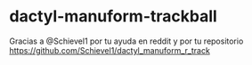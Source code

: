 # dactyl-manuform-trackball

Gracias a @Schievel1 por tu ayuda en reddit y por tu repositorio
https://github.com/Schievel1/dactyl_manuform_r_track
